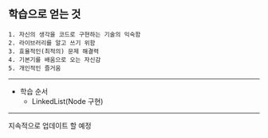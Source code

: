 ## 학습으로 얻는 것
```
1. 자신의 생각을 코드로 구현하는 기술의 익숙함
2. 라이브러리를 알고 쓰기 위함
3. 효율적인(최적의) 문제 해결력
4. 기본기를 배움으로 오는 자신감
5. 개인적인 즐거움
```

------------------------------------------------------

+ 학습 순서
  + LinkedList(Node 구현)
  
  
-----------------------------------------------------


지속적으로 업데이트 할 예정
